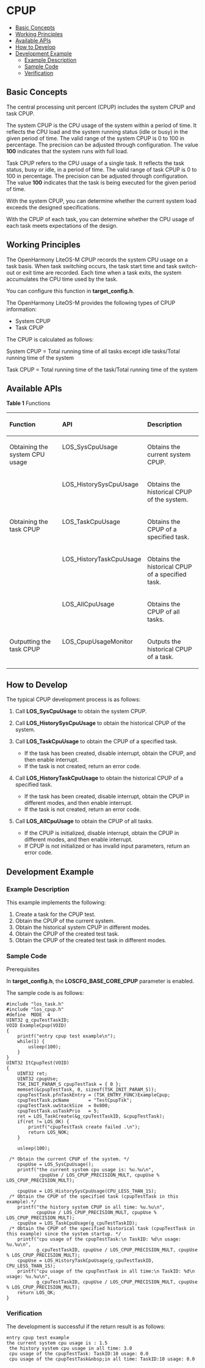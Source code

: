 # CPUP<a name="EN-US_TOPIC_0000001123948073"></a>

-   [Basic Concepts](#section1275484221216)
-   [Working Principles](#section96644177124)
-   [Available APIs](#section158501652121514)
-   [How to Develop](#section783435801510)
-   [Development Example](#section460018317164)
    -   [Example Description](#section51413507517)
    -   [Sample Code](#section17617965523)
    -   [Verification](#section1968771515188)


## Basic Concepts<a name="section1275484221216"></a>

The central processing unit percent \(CPUP\) includes the system CPUP and task CPUP.

The system CPUP is the CPU usage of the system within a period of time. It reflects the CPU load and the system running status \(idle or busy\) in the given period of time. The valid range of the system CPUP is 0 to 100 in percentage. The precision can be adjusted through configuration. The value  **100**  indicates that the system runs with full load.

Task CPUP refers to the CPU usage of a single task. It reflects the task status, busy or idle, in a period of time. The valid range of task CPUP is 0 to 100 in percentage. The precision can be adjusted through configuration. The value  **100**  indicates that the task is being executed for the given period of time.

With the system CPUP, you can determine whether the current system load exceeds the designed specifications.

With the CPUP of each task, you can determine whether the CPU usage of each task meets expectations of the design.

## Working Principles<a name="section96644177124"></a>

The OpenHarmony LiteOS-M CPUP records the system CPU usage on a task basis. When task switching occurs, the task start time and task switch-out or exit time are recorded. Each time when a task exits, the system accumulates the CPU time used by the task.

You can configure this function in  **target\_config.h**.

The OpenHarmony LiteOS-M provides the following types of CPUP information:

-   System CPUP
-   Task CPUP

The CPUP is calculated as follows:

System CPUP = Total running time of all tasks except idle tasks/Total running time of the system

Task CPUP = Total running time of the task/Total running time of the system

## Available APIs<a name="section158501652121514"></a>

**Table  1**  Functions

<a name="table18293928155615"></a>
<table><thead align="left"><tr id="row129362875613"><th class="cellrowborder" valign="top" width="33.33333333333333%" id="mcps1.2.4.1.1"><p id="p19444103765618"><a name="p19444103765618"></a><a name="p19444103765618"></a>Function</p>
</th>
<th class="cellrowborder" valign="top" width="33.33333333333333%" id="mcps1.2.4.1.2"><p id="p944473716569"><a name="p944473716569"></a><a name="p944473716569"></a>API</p>
</th>
<th class="cellrowborder" valign="top" width="33.33333333333333%" id="mcps1.2.4.1.3"><p id="p144445378565"><a name="p144445378565"></a><a name="p144445378565"></a>Description</p>
</th>
</tr>
</thead>
<tbody><tr id="row1143613475615"><td class="cellrowborder" rowspan="2" valign="top" width="33.33333333333333%" headers="mcps1.2.4.1.1 "><p id="p942993405610"><a name="p942993405610"></a><a name="p942993405610"></a>Obtaining the system CPU usage</p>
</td>
<td class="cellrowborder" valign="top" width="33.33333333333333%" headers="mcps1.2.4.1.2 "><p id="p242973419563"><a name="p242973419563"></a><a name="p242973419563"></a>LOS_SysCpuUsage</p>
</td>
<td class="cellrowborder" valign="top" width="33.33333333333333%" headers="mcps1.2.4.1.3 "><p id="p7429163416565"><a name="p7429163416565"></a><a name="p7429163416565"></a>Obtains the current system CPUP.</p>
</td>
</tr>
<tr id="row15436163435611"><td class="cellrowborder" valign="top" headers="mcps1.2.4.1.1 "><p id="p20429183410563"><a name="p20429183410563"></a><a name="p20429183410563"></a>LOS_HistorySysCpuUsage</p>
</td>
<td class="cellrowborder" valign="top" headers="mcps1.2.4.1.2 "><p id="p542953465617"><a name="p542953465617"></a><a name="p542953465617"></a>Obtains the historical CPUP of the system.</p>
</td>
</tr>
<tr id="row143610342562"><td class="cellrowborder" rowspan="3" valign="top" width="33.33333333333333%" headers="mcps1.2.4.1.1 "><p id="p174295347568"><a name="p174295347568"></a><a name="p174295347568"></a>Obtaining the task CPUP</p>
</td>
<td class="cellrowborder" valign="top" width="33.33333333333333%" headers="mcps1.2.4.1.2 "><p id="p124291734155614"><a name="p124291734155614"></a><a name="p124291734155614"></a>LOS_TaskCpuUsage</p>
</td>
<td class="cellrowborder" valign="top" width="33.33333333333333%" headers="mcps1.2.4.1.3 "><p id="p1042963410568"><a name="p1042963410568"></a><a name="p1042963410568"></a>Obtains the CPUP of a specified task.</p>
</td>
</tr>
<tr id="row12436143414561"><td class="cellrowborder" valign="top" headers="mcps1.2.4.1.1 "><p id="p6429834185613"><a name="p6429834185613"></a><a name="p6429834185613"></a>LOS_HistoryTaskCpuUsage</p>
</td>
<td class="cellrowborder" valign="top" headers="mcps1.2.4.1.2 "><p id="p74302034175614"><a name="p74302034175614"></a><a name="p74302034175614"></a>Obtains the historical CPUP of a specified task.</p>
</td>
</tr>
<tr id="row2435834135618"><td class="cellrowborder" valign="top" headers="mcps1.2.4.1.1 "><p id="p843073420563"><a name="p843073420563"></a><a name="p843073420563"></a>LOS_AllCpuUsage</p>
</td>
<td class="cellrowborder" valign="top" headers="mcps1.2.4.1.2 "><p id="p4430134185614"><a name="p4430134185614"></a><a name="p4430134185614"></a>Obtains the CPUP of all tasks.</p>
</td>
</tr>
<tr id="row15435934155618"><td class="cellrowborder" valign="top" width="33.33333333333333%" headers="mcps1.2.4.1.1 "><p id="p1543033435615"><a name="p1543033435615"></a><a name="p1543033435615"></a>Outputting the task CPUP</p>
</td>
<td class="cellrowborder" valign="top" width="33.33333333333333%" headers="mcps1.2.4.1.2 "><p id="p1643016342562"><a name="p1643016342562"></a><a name="p1643016342562"></a>LOS_CpupUsageMonitor</p>
</td>
<td class="cellrowborder" valign="top" width="33.33333333333333%" headers="mcps1.2.4.1.3 "><p id="p84301234115617"><a name="p84301234115617"></a><a name="p84301234115617"></a>Outputs the historical CPUP of a task.</p>
</td>
</tr>
</tbody>
</table>

## How to Develop<a name="section783435801510"></a>

The typical CPUP development process is as follows:

1.  Call  **LOS\_SysCpuUsage**  to obtain the system CPUP.
2.  Call  **LOS\_HistorySysCpuUsage**  to obtain the historical CPUP of the system.
3.  Call  **LOS\_TaskCpuUsage**  to obtain the CPUP of a specified task.
    -   If the task has been created, disable interrupt, obtain the CPUP, and then enable interrupt.
    -   If the task is not created, return an error code.

4.  Call  **LOS\_HistoryTaskCpuUsage**  to obtain the historical CPUP of a specified task.
    -   If the task has been created, disable interrupt, obtain the CPUP in different modes, and then enable interrupt.
    -   If the task is not created, return an error code.

5.  Call  **LOS\_AllCpuUsage**  to obtain the CPUP of all tasks.
    -   If the CPUP is initialized, disable interrupt, obtain the CPUP in different modes, and then enable interrupt.
    -   If CPUP is not initialized or has invalid input parameters, return an error code.


## Development Example<a name="section460018317164"></a>

### Example Description<a name="section51413507517"></a>

This example implements the following:

1.  Create a task for the CPUP test.
2.  Obtain the CPUP of the current system.
3.  Obtain the historical system CPUP in different modes.
4.  Obtain the CPUP of the created test task.
5.  Obtain the CPUP of the created test task in different modes.

### Sample Code<a name="section17617965523"></a>

Prerequisites

In  **target\_config.h**, the  **LOSCFG\_BASE\_CORE\_CPUP**  parameter is enabled.

The sample code is as follows:

```
#include "los_task.h"
#include "los_cpup.h" 
#define  MODE  4
UINT32 g_cpuTestTaskID;  
VOID ExampleCpup(VOID) 
{      
    printf("entry cpup test example\n");
    while(1) {
        usleep(100);
    }
}
UINT32 ItCpupTest(VOID) 
{     
    UINT32 ret;
    UINT32 cpupUse;
    TSK_INIT_PARAM_S cpupTestTask = { 0 };
    memset(&cpupTestTask, 0, sizeof(TSK_INIT_PARAM_S));
    cpupTestTask.pfnTaskEntry = (TSK_ENTRY_FUNC)ExampleCpup;
    cpupTestTask.pcName       = "TestCpupTsk"; 
    cpupTestTask.uwStackSize  = 0x800;
    cpupTestTask.usTaskPrio   = 5;
    ret = LOS_TaskCreate(&g_cpuTestTaskID, &cpupTestTask);
    if(ret != LOS_OK) {
        printf("cpupTestTask create failed .\n");
        return LOS_NOK;
    }

    usleep(100);

 /* Obtain the current CPUP of the system. */
    cpupUse = LOS_SysCpuUsage();
    printf("the current system cpu usage is: %u.%u\n",
            cpupUse / LOS_CPUP_PRECISION_MULT, cpupUse % LOS_CPUP_PRECISION_MULT); 

    cpupUse = LOS_HistorySysCpuUsage(CPU_LESS_THAN_1S);
 /* Obtain the CPUP of the specified task (cpupTestTask in this example).*/
    printf("the history system CPUP in all time: %u.%u\n",
           cpupUse / LOS_CPUP_PRECISION_MULT, cpupUse % LOS_CPUP_PRECISION_MULT);
    cpupUse = LOS_TaskCpuUsage(g_cpuTestTaskID);    
 /* Obtain the CPUP of the specified historical task (cpupTestTask in this example) since the system startup. */
    printf("cpu usage of the cpupTestTask:\n TaskID: %d\n usage: %u.%u\n",
           g_cpuTestTaskID, cpupUse / LOS_CPUP_PRECISION_MULT, cpupUse % LOS_CPUP_PRECISION_MULT); 
    cpupUse = LOS_HistoryTaskCpuUsage(g_cpuTestTaskID, CPU_LESS_THAN_1S);   
    printf("cpu usage of the cpupTestTask in all time:\n TaskID: %d\n usage: %u.%u\n",
           g_cpuTestTaskID, cpupUse / LOS_CPUP_PRECISION_MULT, cpupUse % LOS_CPUP_PRECISION_MULT);   
    return LOS_OK; 
}
```

### Verification<a name="section1968771515188"></a>

The development is successful if the return result is as follows:

```
entry cpup test example 
the current system cpu usage is : 1.5
 the history system cpu usage in all time: 3.0
 cpu usage of the cpupTestTask: TaskID:10 usage: 0.0
 cpu usage of the cpupTestTask&nbsp;in all time: TaskID:10 usage: 0.0
```

